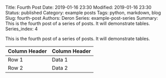 Title: Fourth Post
Date: 2019-01-16 23:30
Modified: 2019-01-16 23:30
Status: published
Category: example posts
Tags: python, markdown, blog
Slug: fourth-post
Authors: Deron
Series: example-post-series
Summary: This is the fourth post of a series of posts. It will demonstrate tables.
Series_index: 4

This is the fourth post of a series of posts. It will demonstrate tables.

| Column Header | Column Header |
| --- | ---| 
| Row 1 | Data 1 |
| Row 2 | Data 2 |